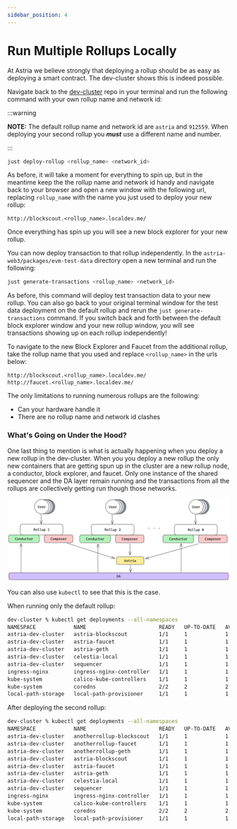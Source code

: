 ```yaml
---
sidebar_position: 4
---
```


# Run Multiple Rollups Locally

At Astria we believe strongly that deploying a rollup should be as easy as deploying a smart contract. The dev-cluster shows this is indeed possible.

Navigate back to the [dev-cluster](https://github.com/astriaorg/dev-cluster)
repo in your terminal and run the following command with your own rollup name
and network id:

:::warning

**NOTE:** The default rollup name and network id are `astria` and `912559`. When
deploying your second rollup you ___must___ use a different name and number.

:::

```sh
just deploy-rollup <rollup_name> <network_id>
```

As before, it will take a moment for everything to spin up, but in the meantime keep the the rollup name and network id handy and navigate back to your browser and open a new window with the following url, replacing `rollup_name` with the name you just used to deploy your new rollup:

```
http://blockscout.<rollup_name>.localdev.me/
```

Once everything has spin up you will see a new block explorer for your new rollup.

You can now deploy transaction to that rollup independently.
In the `astria-web3/packages/evm-test-data` directory open a new terminal and run the following:

```sh
just generate-transactions <rollup_name> <network_id>
```

As before, this command will deploy test transaction data to your new rollup.
You can also go back to your original terminal window for the test data deployment on the default rollup and rerun the `just generate-transactions` command. If you switch back and forth between the default block explorer window and your new rollup window, you will see transactions showing up on each rollup independently!

To navigate to the new Block Explorer and Faucet from the additional rollup,
take the rollup name that you used and replace `<rollup_name>` in the urls
below:

```
http://blockscout.<rollup_name>.localdev.me/
http://faucet.<rollup_name>.localdev.me/
```

The only limitations to running numerous rollups are the following:
 - Can your hardware handle it
 - There are no rollup name and network id clashes

### What's Going on Under the Hood?

One last thing to mention is what is actually happening when you deploy a new rollup in the dev-cluster. When you you deploy a new rollup the only new containers that are getting spun up in the cluster are a new rollup node, a conductor, block explorer, and faucet. Only one instance of the shared sequencer and the DA layer remain running and the transactions from all the rollups are collectively getting run though those networks.

![Multiple Rollups](assests/multiple-rollups.png)

You can also use `kubectl` to see that this is the case.

When running only the default rollup:

```bash
dev-cluster % kubectl get deployments --all-namespaces
NAMESPACE            NAME                       READY   UP-TO-DATE   AVAILABLE   AGE
astria-dev-cluster   astria-blockscout          1/1     1            1           37s
astria-dev-cluster   astria-faucet              1/1     1            1           37s
astria-dev-cluster   astria-geth                1/1     1            1           37s
astria-dev-cluster   celestia-local             1/1     1            1           94m
astria-dev-cluster   sequencer                  1/1     1            1           94m
ingress-nginx        ingress-nginx-controller   1/1     1            1           94m
kube-system          calico-kube-controllers    1/1     1            1           95m
kube-system          coredns                    2/2     2            2           95m
local-path-storage   local-path-provisioner     1/1     1            1           95m
```

After deploying the second rollup:

```bash
dev-cluster % kubectl get deployments --all-namespaces
NAMESPACE            NAME                       READY   UP-TO-DATE   AVAILABLE   AGE
astria-dev-cluster   anotherrollup-blockscout   1/1     1            1           114s
astria-dev-cluster   anotherrollup-faucet       1/1     1            1           114s
astria-dev-cluster   anotherrollup-geth         1/1     1            1           114s
astria-dev-cluster   astria-blockscout          1/1     1            1           2m13s
astria-dev-cluster   astria-faucet              1/1     1            1           2m13s
astria-dev-cluster   astria-geth                1/1     1            1           2m13s
astria-dev-cluster   celestia-local             1/1     1            1           95m
astria-dev-cluster   sequencer                  1/1     1            1           95m
ingress-nginx        ingress-nginx-controller   1/1     1            1           96m
kube-system          calico-kube-controllers    1/1     1            1           97m
kube-system          coredns                    2/2     2            2           97m
local-path-storage   local-path-provisioner     1/1     1            1           97m
```
